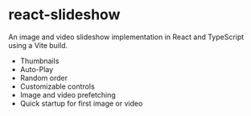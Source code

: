 # react-slideshow

An image and video slideshow implementation in React and TypeScript using a Vite build.

- Thumbnails
- Auto-Play
- Random order
- Customizable controls
- Image and video prefetching
- Quick startup for first image or video
